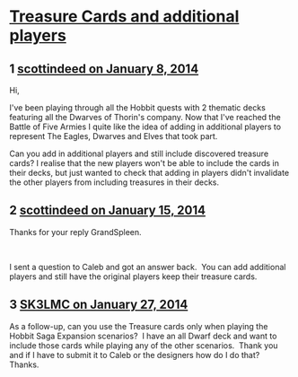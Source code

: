 # [Treasure Cards and additional players](https://community.fantasyflightgames.com/topic/96490-treasure-cards-and-additional-players/)

## 1 [scottindeed on January 8, 2014](https://community.fantasyflightgames.com/topic/96490-treasure-cards-and-additional-players/?do=findComment&comment=948678)

Hi,

I've been playing through all the Hobbit quests with 2 thematic decks featuring all the Dwarves of Thorin's company. Now that I've reached the Battle of Five Armies I quite like the idea of adding in additional players to represent The Eagles, Dwarves and Elves that took part.

Can you add in additional players and still include discovered treasure cards? I realise that the new players won't be able to include the cards in their decks, but just wanted to check that adding in players didn't invalidate the other players from including treasures in their decks.

## 2 [scottindeed on January 15, 2014](https://community.fantasyflightgames.com/topic/96490-treasure-cards-and-additional-players/?do=findComment&comment=954835)

Thanks for your reply GrandSpleen.

 

I sent a question to Caleb and got an answer back.  You can add additional players and still have the original players keep their treasure cards.

## 3 [SK3LMC on January 27, 2014](https://community.fantasyflightgames.com/topic/96490-treasure-cards-and-additional-players/?do=findComment&comment=966092)

As a follow-up, can you use the Treasure cards only when playing the Hobbit Saga Expansion scenarios?  I have an all Dwarf deck and want to include those cards while playing any of the other scenarios.  Thank you and if I have to submit it to Caleb or the designers how do I do that?  Thanks.

